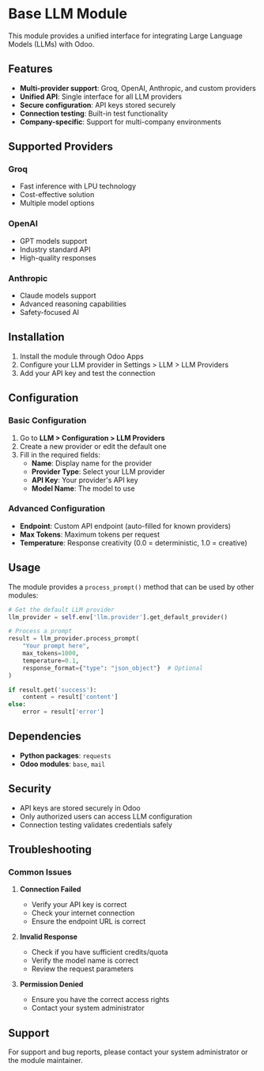 # Base LLM Module

This module provides a unified interface for integrating Large Language Models (LLMs) with Odoo.

## Features

- **Multi-provider support**: Groq, OpenAI, Anthropic, and custom providers
- **Unified API**: Single interface for all LLM providers
- **Secure configuration**: API keys stored securely
- **Connection testing**: Built-in test functionality
- **Company-specific**: Support for multi-company environments

## Supported Providers

### Groq
- Fast inference with LPU technology
- Cost-effective solution
- Multiple model options

### OpenAI
- GPT models support
- Industry standard API
- High-quality responses

### Anthropic
- Claude models support
- Advanced reasoning capabilities
- Safety-focused AI

## Installation

1. Install the module through Odoo Apps
2. Configure your LLM provider in Settings > LLM > LLM Providers
3. Add your API key and test the connection

## Configuration

### Basic Configuration
1. Go to **LLM > Configuration > LLM Providers**
2. Create a new provider or edit the default one
3. Fill in the required fields:
   - **Name**: Display name for the provider
   - **Provider Type**: Select your LLM provider
   - **API Key**: Your provider's API key
   - **Model Name**: The model to use

### Advanced Configuration
- **Endpoint**: Custom API endpoint (auto-filled for known providers)
- **Max Tokens**: Maximum tokens per request
- **Temperature**: Response creativity (0.0 = deterministic, 1.0 = creative)

## Usage

The module provides a `process_prompt()` method that can be used by other modules:

```python
# Get the default LLM provider
llm_provider = self.env['llm.provider'].get_default_provider()

# Process a prompt
result = llm_provider.process_prompt(
    "Your prompt here",
    max_tokens=1000,
    temperature=0.1,
    response_format={"type": "json_object"}  # Optional
)

if result.get('success'):
    content = result['content']
else:
    error = result['error']
```

## Dependencies

- **Python packages**: `requests`
- **Odoo modules**: `base`, `mail`

## Security

- API keys are stored securely in Odoo
- Only authorized users can access LLM configuration
- Connection testing validates credentials safely

## Troubleshooting

### Common Issues

1. **Connection Failed**
   - Verify your API key is correct
   - Check your internet connection
   - Ensure the endpoint URL is correct

2. **Invalid Response**
   - Check if you have sufficient credits/quota
   - Verify the model name is correct
   - Review the request parameters

3. **Permission Denied**
   - Ensure you have the correct access rights
   - Contact your system administrator

## Support

For support and bug reports, please contact your system administrator or the module maintainer.